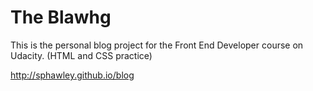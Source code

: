 # The Blawhg
This is the personal blog project for the Front End Developer course on Udacity.
(HTML and CSS practice)

http://sphawley.github.io/blog
